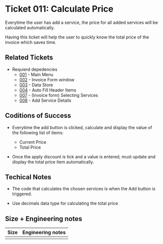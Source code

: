 Ticket 011:  Calculate Price
=======================

Everytime the user has add a service, the price for all added services will be calculated automatically.

Having this ticket will help the user to quickly know the total price of the invoice which saves time. 


Related Tickets
---------------

* Requierd depedencies
    * [001](./001.md) - Main Menu
    * [002](./002.md) - Invoice Form window
    * [003](./003.md) - Data Store
    * [004](./004.md) - Auto Fill Header Items
    * [007](./007.md) - (Invoice form) Selecting Services
    * [008](./008.md) -  Add Service Details


Coditions of Success
--------------------

* Everytime the add button is clicked, calculate and display the value of the following list of items:
    * Current Price
    * Total Price

* Once the apply discount is tick and a value is entered, must update and display the total price item automatically.

Techical Notes
--------------

* The code that calculates the chosen services is when the Add button is triggered.  

* Use decimals data type for calculating the total price


Size + Engineering notes
----------------------
| Size | Engineering notes | 
| -------- | -------- |
|    |  | 
